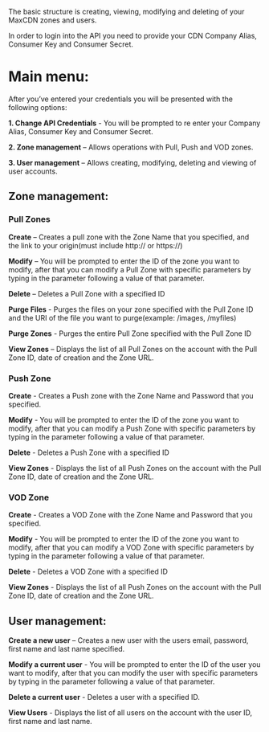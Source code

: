 The basic structure is creating,
viewing, modifying and deleting of your MaxCDN zones and users.

In order to login into the API you need to provide your CDN Company Alias, Consumer Key and
Consumer Secret.

# Main menu:
  After you’ve entered your credentials you will be presented with the following options:

  **1. Change API Credentials** - You will be prompted to re enter your Company Alias, Consumer
  Key and Consumer Secret.
  
  **2. Zone management** – Allows operations with Pull, Push and VOD zones.
  
  **3. User management** – Allows creating, modifying, deleting and viewing of user accounts.

## Zone management:
### Pull Zones
  **Create** – Creates a pull zone with the Zone Name that you specified, and the link to your
  origin(must include http:// or https://)
  
  **Modify** – You will be prompted to enter the ID of the zone you want to modify, after that you
  can modify a Pull Zone with specific parameters by typing in the parameter following a value of
  that parameter.
  
  **Delete** – Deletes a Pull Zone with a specified ID
  
  **Purge Files** - Purges the files on your zone specified with the Pull Zone ID and the URI of the file you
  want to purge(example: /images, /myfiles)
  
  **Purge Zones** - Purges the entire Pull Zone specified with the Pull Zone ID
  
  **View Zones** – Displays the list of all Pull Zones on the account with the Pull Zone ID, date of creation
  and the Zone URL.
  
### Push Zone
  **Create** - Creates a Push zone with the Zone Name and Password that you specified.
  
  **Modify** - You will be prompted to enter the ID of the zone you want to modify, after that you can
  modify a Push Zone with specific parameters by typing in the parameter following a value of that
  parameter.
  
  **Delete** - Deletes a Push Zone with a specified ID
  
  **View Zones** - Displays the list of all Push Zones on the account with the Pull Zone ID, date of creation
  and the Zone URL.
  
### VOD Zone
  **Create** - Creates a VOD Zone with the Zone Name and Password that you specified.
  
  **Modify** - You will be prompted to enter the ID of the zone you want to modify, after that you can
  modify a VOD Zone with specific parameters by typing in the parameter following a value of that
  parameter.
  
  **Delete** - Deletes a VOD Zone with a specified ID
  
  **View Zones** - Displays the list of all Push Zones on the account with the Pull Zone ID, date of creation
  and the Zone URL.
  
## User management:
  **Create a new user** – Creates a new user with the users email, password, first name and last name
  specified.
  
  **Modify a current user** - You will be prompted to enter the ID of the user you want to modify, after that
  you can modify the user with specific parameters by typing in the parameter following a value of that
  parameter.
  
  **Delete a current user** - Deletes a user with a specified ID.
  
  **View Users** - Displays the list of all users on the account with the user ID, first name and last name.

